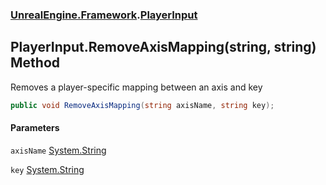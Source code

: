 ### [UnrealEngine.Framework](./UnrealEngine-Framework.md 'UnrealEngine.Framework').[PlayerInput](./PlayerInput.md 'UnrealEngine.Framework.PlayerInput')
## PlayerInput.RemoveAxisMapping(string, string) Method
Removes a player-specific mapping between an axis and key  
```csharp
public void RemoveAxisMapping(string axisName, string key);
```
#### Parameters
<a name='UnrealEngine-Framework-PlayerInput-RemoveAxisMapping(string_string)-axisName'></a>
`axisName` [System.String](https://docs.microsoft.com/en-us/dotnet/api/System.String 'System.String')  
  
<a name='UnrealEngine-Framework-PlayerInput-RemoveAxisMapping(string_string)-key'></a>
`key` [System.String](https://docs.microsoft.com/en-us/dotnet/api/System.String 'System.String')  
  
